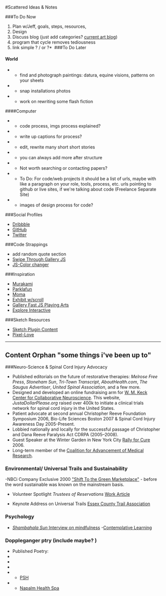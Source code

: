 #Scattered Ideas & Notes 

###To Do Now

1. Plan w/Jeff, goals, steps, resources,
2. Design
3. Discuss blog (just add categories? [current art blog](http://chazsouthard.com/blog))
4. program that cycle removes tediousness
5. link simple ? / or ?*
![]()
###To Do Later

#### World

- - find and photograph paintings: datura, equine visions, patterns on your sheets
- - snap installations photos
- - work on rewriting some flash fiction

####Computer

- - code process, imgs process explained?
- - write up captions for process? 
- - edit, rewrite many short short stories
- - you can always add more after structure
- - Not worth searching or contacting papers?
- - To Do: For code/web projects it should be a list of urls, maybe with like a paragraph on your role, tools, process, etc. urls pointing to github or live sites, if we're talking about code (Freelance Separate Site)
- - images of design process for code?

###Social Profiles

- [Dribbble](https://dribbble.com/ccsouthard) 
- [GitHub](https://github.com/ccsouthard)
- [Twitter](https://twitter.com/chazsouthard)

###Code Strappings

- add random quote section
- [Swipe Through Gallery JS](https://github.com/ccsouthard/jquery.scroll-swipe-slide)
- [JS-Color changer](http://briangonzalez.github.io/jquery.adaptive-backgrounds.js/ ) 

###Inspiration

- [Murakami](http://www.harukimurakami.com/community)
- [Parklafun](http://parklafun.com/)
- [Moma]( http://www.moma.org/interactives/exhibitions/2014/matisse/credits.html)
- [Exhibit w/scroll]( http://exhibitions.snagmetalsmith.org/bodyadorned/intro )
- [Gallery Fast JS Playing Arts]( http://playingarts.com/)
- [Explore Interactive](http://the-bea.st/)


###Sketch Resources

- [Sketch Plugin Content]( https://github.com/ccsouthard/Content-generator-sketch-plugin) 
- [Pixel-Love](http://www.pixellove.com/preview-ios8-icons)

---

## Content Orphan  "some things i've been up to"

###Neuro-Science & Spinal Cord Injury Advocacy 

- Published editorials on the future of restorative therapies: *Melrose Free Press*, *Stoneham Sun*, *Tri-Town Transcript*, *AboutHealth.com*, *The Saugus Advertiser*, *United Spinal Association*, and a few more.
- Designed and developed an online fundraising arm for [W. M. Keck Center for Collaborative Neuroscience](http://keck.rutgers.edu/main.html ).  This website, *JustaDollarPlease.org* raised over 400k to initiate a clinical trials network for spinal cord injury in the United States.
- Patient advocate at second annual Christopher Reeve Foundation Symposium 2006, Bio-Life Sciences Boston 2007 & Spinal Cord Injury Awareness Day 2005-Present.
- Lobbied nationally and locally for the successful passage of Christopher and Dana Reeve Paralysis Act CDRPA (2005–2008).
- Guest Speaker at the Winter Garden in New York City [Rally for Cure](http://keck.rutgers.edu/SCIP/scip.html) 2006.
-  Long-term member of the  [Coalition for Advancement of Medical Research](http://alliancerm.org/press/coalition-advancement-medical-research-transfers-mission-and-assets-alliance-regenerative). 

### Environmental/ Universal Trails and Sustainability

-NBCi Company Exclusive 2000 ["Shift To the Green Marketplace"]( http://ecomall.com/greenshopping/chad.htm)  - before the word sustainable was known on the mainstream basis.

- Volunteer Spotlight *Trustees of Reservations* [Work Article](http://www.thetrustees.org/volunteer/volunteer-spotlight/chaz-southard.html)

- Keynote Address on Universal Trails [Essex County Trail Association](http://www.ectaonline.org/uncategorized/ecta-april-news-lets-hit-the-trails)  

### Psychology

- [*Shambahala Sun* Interview on mindfulness](http://www.mindful.org/mindful-voices/your-stories/chaz-southard)
-[Contemplative Learning](https://books.google.com/books?id=6usHBAAAQBAJ&pg=PA175&lpg=PA175&dq=chaz+southard&source=bl&ots=7dUZs0l0mi&sig=dWl4pYvfoDqPFp46rp1eAbMIpDk&hl=en&sa=X&ei=CR3ZVNLSO8eWyATd3IKgAw&ved=0CDsQ6AEwBjgK#v=onepage&q=chaz%20southard&f=false)

### Doppleganger ptry (include maybe? )
- Published Poetry: 
-
- 
- 
- - [PSH](http://poetrysuperhighway.com/psh/2010/09/psh-poets-of-the-week-156/
)
- - [Napalm Health Spa](http://www.poetspath.com/napalm/_special_edition_nhs_2013/Southers1.htm) 


